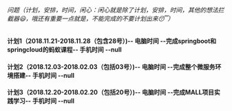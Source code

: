 ###### 问题（计划，安排，时间，闲心：闲心就是除了计划，安排，时间，其他的想法拦截器:smiley:，哦还有重要一点就是，不能完成的不要计划出来:sleeping:）
 #### 计划1（2018.11.21-2018.11.28（包含28号）)-- 电脑时间 --完成springboot和springcloud的蚂蚁课程-- 手机时间 --null
 #### 计划2（2018.12.03-2018.02.03（包括03号）)-- 电脑时间 --完成整个微服务环境搭建-- 手机时间 --null
 #### 计划3（2018.12.20-2018.02.20（包括20号）)-- 电脑时间 --完成MALL项目实践学习-- 手机时间 --null

